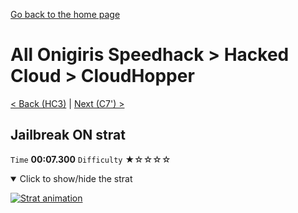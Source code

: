[Go back to the home page](https://github.com/Doublevil/scbspeedrun)

# All Onigiris Speedhack > Hacked Cloud > CloudHopper

[< Back (HC3)](https://github.com/Doublevil/scbspeedrun/blob/main/levels/arb_sh/HC/HC3.md) | [Next (C7') >](https://github.com/Doublevil/scbspeedrun/blob/main/levels/arb_sh/C/C7'.md)

## Jailbreak ON strat

`Time` **00:07.300** `Difficulty` ★☆☆☆☆
<details open>
  <summary>Click to show/hide the strat</summary>

  [![Strat animation](https://github.com/Doublevil/scbspeedrun/blob/main/media/levels/HC/CloudHopper_Strat.webp)](https://github.com/Doublevil/scbspeedrun/blob/main/media/levels/HC/CloudHopper_Strat.mp4?raw=true)
</details>
